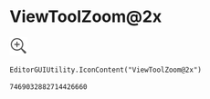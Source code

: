 # ViewToolZoom@2x
![](/img/ViewToolZoom@2x.png)

``` CSharp
EditorGUIUtility.IconContent("ViewToolZoom@2x")
```
```
7469032882714426660
```
